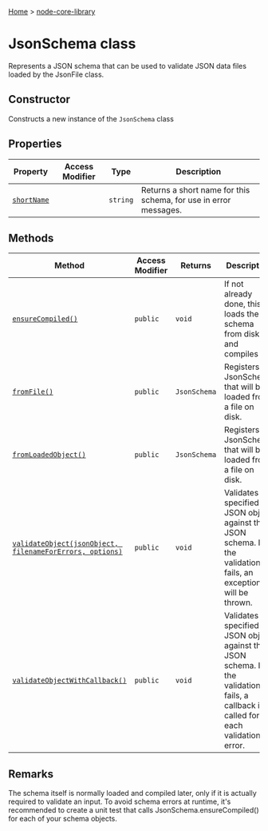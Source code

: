 <!-- docId=node-core-library.jsonschema -->

[Home](./index.md) &gt; [node-core-library](./node-core-library.md)

# JsonSchema class

Represents a JSON schema that can be used to validate JSON data files loaded by the JsonFile class.

## Constructor

Constructs a new instance of the `JsonSchema` class

## Properties

|  Property | Access Modifier | Type | Description |
|  --- | --- | --- | --- |
|  [`shortName`](./node-core-library.jsonschema.shortname.md) |  | `string` | Returns a short name for this schema, for use in error messages. |


## Methods

|  Method | Access Modifier | Returns | Description |
|  --- | --- | --- | --- |
|  [`ensureCompiled()`](./node-core-library.jsonschema.ensurecompiled.md) | `public` | `void` | If not already done, this loads the schema from disk and compiles it. |
|  [`fromFile()`](./node-core-library.jsonschema.fromfile.md) | `public` | `JsonSchema` | Registers a JsonSchema that will be loaded from a file on disk. |
|  [`fromLoadedObject()`](./node-core-library.jsonschema.fromloadedobject.md) | `public` | `JsonSchema` | Registers a JsonSchema that will be loaded from a file on disk. |
|  [`validateObject(jsonObject, filenameForErrors, options)`](./node-core-library.jsonschema.validateobject.md) | `public` | `void` | Validates the specified JSON object against this JSON schema. If the validation fails, an exception will be thrown. |
|  [`validateObjectWithCallback()`](./node-core-library.jsonschema.validateobjectwithcallback.md) | `public` | `void` | Validates the specified JSON object against this JSON schema. If the validation fails, a callback is called for each validation error. |


## Remarks

The schema itself is normally loaded and compiled later, only if it is actually required to validate an input. To avoid schema errors at runtime, it's recommended to create a unit test that calls JsonSchema.ensureCompiled() for each of your schema objects.
